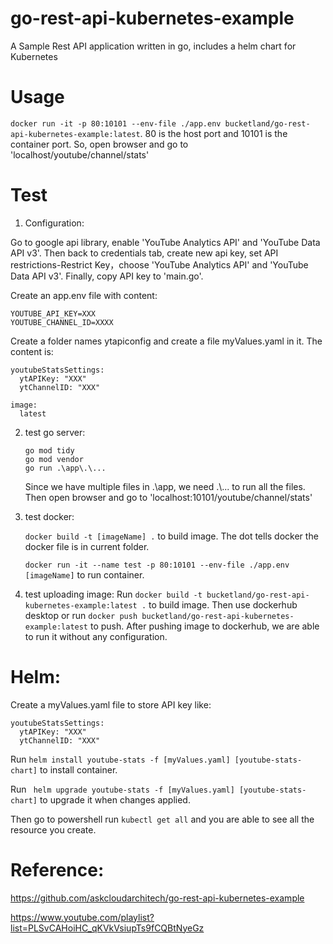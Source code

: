 # go-rest-api-kubernetes-example
A Sample Rest API application written in go, includes a helm chart for Kubernetes



# Usage

   
   `docker run -it -p 80:10101 --env-file ./app.env bucketland/go-rest-api-kubernetes-example:latest`. 80 is the host port and 10101 is the container port. So, open browser and go to 'localhost/youtube/channel/stats'

# Test
1. Configuration:

Go to google api library, enable 'YouTube Analytics API' and 'YouTube Data API v3'. Then back to credentials tab, create new api key, set API restrictions-Restrict Key，choose 'YouTube Analytics API' and 'YouTube Data API v3'. Finally, copy API key to 'main.go'.

Create an app.env file with content:
```
YOUTUBE_API_KEY=XXX
YOUTUBE_CHANNEL_ID=XXXX
```

Create a folder names ytapiconfig and create a file myValues.yaml in it. The content is:
```
youtubeStatsSettings:
  ytAPIKey: "XXX"
  ytChannelID: "XXX"

image:
  latest
```
2. test go server:
    ```
    go mod tidy
    go mod vendor
    go run .\app\.\...
    ```
    Since we have multiple files in .\app\, we need .\\... to run all the files. Then open browser and go to 'localhost:10101/youtube/channel/stats'

3. test docker:
   
    `docker build -t [imageName] .` to build image. The dot tells docker the docker file is in current folder.

    `docker run -it --name test -p 80:10101 --env-file ./app.env [imageName]` to run container.
 
4. test uploading image:
     Run `docker build -t bucketland/go-rest-api-kubernetes-example:latest .` to build image. Then use dockerhub desktop or run `docker push bucketland/go-rest-api-kubernetes-example:latest` to push. After pushing image to dockerhub, we are able to run it without any configuration.

# Helm:
Create a myValues.yaml file to store API key like:
```
youtubeStatsSettings:
  ytAPIKey: "XXX"
  ytChannelID: "XXX"
```
 Run `helm install youtube-stats -f [myValues.yaml] [youtube-stats-chart]` to install container.

 Run ` helm upgrade youtube-stats -f [myValues.yaml] [youtube-stats-chart]` to upgrade it when changes applied.

 Then go to powershell run `kubectl get all` and you are able to see all the resource you create.

# Reference:
https://github.com/askcloudarchitech/go-rest-api-kubernetes-example

https://www.youtube.com/playlist?list=PLSvCAHoiHC_qKVkVsiupTs9fCQBtNyeGz
